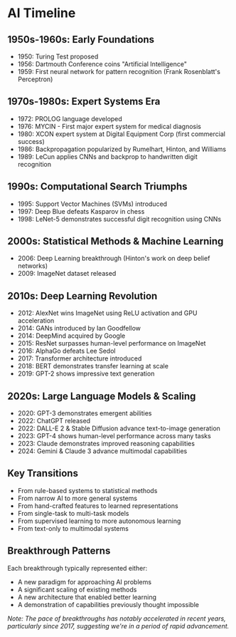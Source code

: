 # AI Timeline

## 1950s-1960s: Early Foundations
- 1950: Turing Test proposed
- 1956: Dartmouth Conference coins "Artificial Intelligence"
- 1959: First neural network for pattern recognition (Frank Rosenblatt's Perceptron)

## 1970s-1980s: Expert Systems Era
- 1972: PROLOG language developed
- 1976: MYCIN - First major expert system for medical diagnosis
- 1980: XCON expert system at Digital Equipment Corp (first commercial success)
- 1986: Backpropagation popularized by Rumelhart, Hinton, and Williams
- 1989: LeCun applies CNNs and backprop to handwritten digit recognition

## 1990s: Computational Search Triumphs
- 1995: Support Vector Machines (SVMs) introduced
- 1997: Deep Blue defeats Kasparov in chess
- 1998: LeNet-5 demonstrates successful digit recognition using CNNs

## 2000s: Statistical Methods & Machine Learning
- 2006: Deep Learning breakthrough (Hinton's work on deep belief networks)
- 2009: ImageNet dataset released

## 2010s: Deep Learning Revolution
- 2012: AlexNet wins ImageNet using ReLU activation and GPU acceleration
- 2014: GANs introduced by Ian Goodfellow
- 2014: DeepMind acquired by Google
- 2015: ResNet surpasses human-level performance on ImageNet
- 2016: AlphaGo defeats Lee Sedol
- 2017: Transformer architecture introduced
- 2018: BERT demonstrates transfer learning at scale
- 2019: GPT-2 shows impressive text generation

## 2020s: Large Language Models & Scaling
- 2020: GPT-3 demonstrates emergent abilities
- 2022: ChatGPT released
- 2022: DALL-E 2 & Stable Diffusion advance text-to-image generation
- 2023: GPT-4 shows human-level performance across many tasks
- 2023: Claude demonstrates improved reasoning capabilities
- 2024: Gemini & Claude 3 advance multimodal capabilities

## Key Transitions
- From rule-based systems to statistical methods
- From narrow AI to more general systems
- From hand-crafted features to learned representations
- From single-task to multi-task models
- From supervised learning to more autonomous learning
- From text-only to multimodal systems

## Breakthrough Patterns
Each breakthrough typically represented either:
- A new paradigm for approaching AI problems
- A significant scaling of existing methods
- A new architecture that enabled better learning
- A demonstration of capabilities previously thought impossible

*Note: The pace of breakthroughs has notably accelerated in recent years, particularly since 2017, suggesting we're in a period of rapid advancement.*
